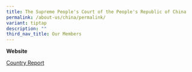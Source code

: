 ```yaml
---
title: The Supreme People's Court of the People's Republic of China
permalink: /about-us/china/permalink/
variant: tiptap
description: ""
third_nav_title: Our Members
---
```

<p><strong>Website</strong>
</p>
<p></p>
<p><a href="/files/china-country report.pdf" rel="noopener noreferrer nofollow" target="_blank">Country Report</a>
</p>
<p></p>
<p></p>
<p></p>